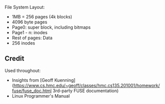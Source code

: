 
File System Layout:

*	1MB = 256 pages (4k blocks)
*	4096 byte pages
*	Page0: super block, including bitmaps
*	Page1 - n: inodes
*	Rest of pages: Data
*	256 inodes

## Credit

Used throughout:
*	Insights from [Geoff Kuenning](https://www.cs.hmc.edu/~geoff/classes/hmc.cs135.201001/homework/fuse/fuse_doc.html 3rd-party FUSE documentation)
*	Linux Programmer's Manual

